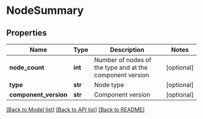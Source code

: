 # NodeSummary

## Properties
Name | Type | Description | Notes
------------ | ------------- | ------------- | -------------
**node_count** | **int** | Number of nodes of the type and at the component version | [optional] 
**type** | **str** | Node type | [optional] 
**component_version** | **str** | Component version | [optional] 

[[Back to Model list]](../README.md#documentation-for-models) [[Back to API list]](../README.md#documentation-for-api-endpoints) [[Back to README]](../README.md)

